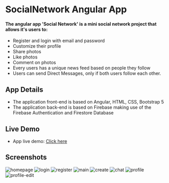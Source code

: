 # SocialNetwork Angular App 

#### The angular app 'Social Network' is a mini social network project that allows it's users to: 

   - Register and login with email and password
   - Customize their profile
   - Share photos
   - Like photos
   - Comment on photos
   - Every users has a unique news feed based on people they follow
   - Users can send Direct Messages, only if both users follow each other. 

## App Details

   - The application front-end is based on Angular, HTML, CSS, Bootstrap 5
   - The application back-end is based on Firebase making use of the Firebase Authentication and Firestore Database

## Live Demo

   - App live demo: [Click here](https://socialnetwork-9b824.web.app/)

## Screenshots

![homepage](https://user-images.githubusercontent.com/97251935/162612914-c499d774-ad02-4c64-b0b1-e406f4f6688e.png)
![login](https://user-images.githubusercontent.com/97251935/162612928-ef471f24-7b00-48ca-802e-c8056fd0e5d9.png)
![register](https://user-images.githubusercontent.com/97251935/162612934-06c52bcd-ba7c-4364-954c-ea966a806f3e.png)
![main](https://user-images.githubusercontent.com/97251935/162612935-263a1056-a86a-4750-bdfd-a1b338eb42a5.png)
![create](https://user-images.githubusercontent.com/97251935/162612938-4ba06d59-17cb-4ad0-923c-cd39c9303096.png)
![chat](https://user-images.githubusercontent.com/97251935/162612943-12875385-6f61-4b54-8914-9a5a470fe1de.png)
![profile](https://user-images.githubusercontent.com/97251935/162612944-f6fda6c8-ff85-4ae7-a145-da04a14bbd69.png)
![profile-edit](https://user-images.githubusercontent.com/97251935/162612948-3cb31888-f3e6-4dc1-8081-293a5972d2e3.png)
